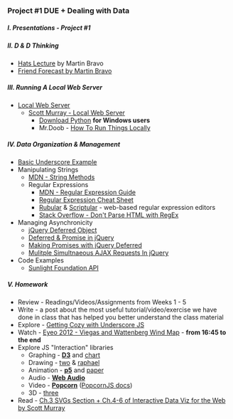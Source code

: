 ### Project #1 DUE + Dealing with Data

##### I. Presentations - Project #1

##### II. D & D Thinking
* [Hats Lecture](https://dl.dropboxusercontent.com/u/9648298/HATS.pdf) by Martin Bravo
* [Friend Forecast by Martin Bravo](https://github.com/bravomartin/friend-forecast)

##### III. Running A Local Web Server
* [Local Web Server](https://github.com/craigprotzel/Mashups/tree/master/05_Dealing_With_Data/Local_Server)
  * [Scott Murray - Local Web Server](http://chimera.labs.oreilly.com/books/1230000000345/ch04.html#_setting_up_a_web_server)
	* [Download Python](https://www.python.org/download) **for Windows users**
	* Mr.Doob - [How To Run Things Locally](https://github.com/mrdoob/three.js/wiki/How-to-run-things-locally)

##### IV. Data Organization & Management
* [Basic Underscore Example](https://github.com/craigprotzel/Mashups/tree/master/05_Dealing_With_Data/Basic_Underscore)
* Manipulating Strings
	* [MDN - String Methods](https://developer.mozilla.org/en-US/docs/Web/JavaScript/Reference/Global_Objects/String/prototype#Properties)
	* Regular Expressions
		* [MDN - Regular Expression Guide](https://developer.mozilla.org/en-US/docs/Web/JavaScript/Guide/Regular_Expressions)
		* [Regular Expression Cheat Sheet](http://www.cheatography.com/davechild/cheat-sheets/regular-expressions/)
		* [Rubular](http://rubular.com/) & [Scriptular](http://scriptular.com/) - web-based regular expression editors
		* [Stack Overflow - Don't Parse HTML with RegEx](http://stackoverflow.com/questions/1732348/regex-match-open-tags-except-xhtml-self-contained-tags)
* Managing Asynchronicity
	* [jQuery Deferred Object](http://api.jquery.com/category/deferred-object/)
	* [Deferred & Promise in jQuery](http://www.bitstorm.org/weblog/2012-1/Deferred_and_promise_in_jQuery.html)
	* [Making Promises with jQuery Deferred](http://www.htmlgoodies.com/beyond/javascript/making-promises-with-jquery-deferred.html)
	* [Mulitple Simultnaeous AJAX Requests In jQuery](http://css-tricks.com/multiple-simultaneous-ajax-requests-one-callback-jquery/)
* Code Examples
	* [Sunlight Foundation API](http://sunlightfoundation.com/api/)

##### V. Homework
* Review - Readings/Videos/Assignments from Weeks 1 - 5
* Write - a post about the most useful tutorial/video/exercise we have done in class that has helped you better understand the class material
* Explore - [Getting Cozy with Underscore JS](http://net.tutsplus.com/tutorials/javascript-ajax/getting-cozy-with-underscore-js/)
* Watch - [Eyeo 2012 - Viegas and Wattenberg Wind Map](https://vimeo.com/48625144) - **from 16:45  to the end**
* Explore JS "Interaction" libraries
	* Graphing - **[D3](http://d3js.org/)** and [chart](http://www.chartjs.org/)
	* Drawing - [two](http://jonobr1.github.io/two.js/) & [raphael](http://raphaeljs.com/)
	* Animation - **[p5](http://p5js.org/)** and [paper](http://paperjs.org/)
	* Audio - **[Web Audio](http://www.html5rocks.com/en/tutorials/webaudio/intro/)**
	* Video - **[Popcorn](http://popcornjs.org/)** ([PopcornJS docs](http://popcornjs.org/popcorn-docs/))
	* 3D - [three](http://threejs.org/)
* Read - [Ch.3 SVGs Section + Ch.4-6 of Interactive Data Viz for the Web by Scott Murray](http://chimera.labs.oreilly.com/books/1230000000345/index.html)